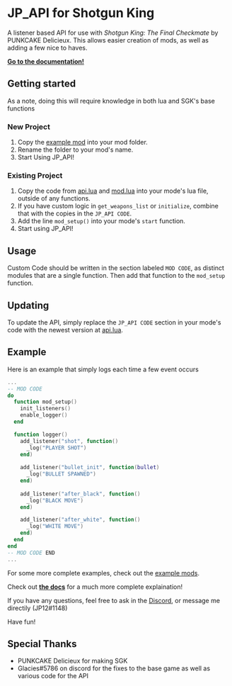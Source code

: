 # JP_API for Shotgun King

A listener based API for use with *Shotgun King: The Final Checkmate* by PUNKCAKE Delicieux.
This allows easier creation of mods, as well as adding a few nice to haves.

**[Go to the documentation!](/doc/api.md)**

## Getting started

As a note, doing this will require knowledge in both lua and SGK's base functions

### New Project

1. Copy the [example mod](/example%20mod/) into your mod folder.
2. Rename the folder to your mod's name.
3. Start Using JP_API!

### Existing Project

1. Copy the code from [api.lua](/src/api.lua) and [mod.lua](/src/mod.lua) into your mode's lua file, outside of any functions.
2. If you have custom logic in `get_weapons_list` or `initialize`, combine that with the copies in the `JP_API CODE`.
3. Add the line `mod_setup()` into your mode's `start` function.
4. Start using JP_API!

## Usage

Custom Code should be written in the section labeled `MOD CODE`, as distinct modules that are a single function. Then add that function to the `mod_setup` function.

## Updating

To update the API, simply replace the `JP_API CODE` section in your mode's code with the newest version at [api.lua](/src/api.lua).

## Example

Here is an example that simply logs each time a few event occurs

```lua
...
-- MOD CODE
do
  function mod_setup()
    init_listeners()
    enable_logger()
  end

  function logger()
    add_listener("shot", function() 
      _log("PLAYER SHOT")
    end)
    
    add_listener("bullet_init", function(bullet) 
      _log("BULLET SPAWNED")
    end)
    
    add_listener("after_black", function() 
      _log("BLACK MOVE")
    end)

    add_listener("after_white", function() 
      _log("WHITE MOVE")
    end)
  end
end
-- MOD CODE END
...
```

For some more complete examples, check out the [example mods](/examples/).

Check out **[the docs](/doc/api.md)** for a much more complete explaination!

If you have any questions, feel free to ask in the [Discord](https://discord.gg/dpQx647USm), or message me directily (JP12#1148)

Have fun!

## Special Thanks

- PUNKCAKE Delicieux for making SGK
- Glacies#5786 on discord for the fixes to the base game as well as various code for the API
